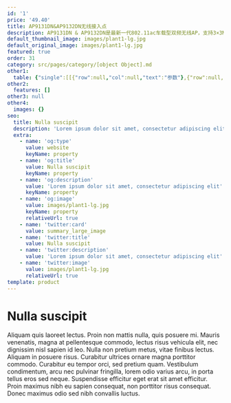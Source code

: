 ```yaml
---
id: '1'
price: '49.40'
title: AP9131DN&AP9132DN无线接入点
description: AP9131DN & AP9132DN是最新一代802.11ac车载型双频无线AP，支持3×3MIMO，采用M12工业级防震接口，满足EN50155车载电子设备标准要求，支持快速切换技术，满足车地回传和车厢覆盖的网络部署要求。
default_thumbnail_image: images/plant1-lg.jpg
default_original_image: images/plant1-lg.jpg
featured: true
order: 31
category: src/pages/category/[object Object].md
other1: 
  table: {"single":[[{"row":null,"col":null,"text":"参数"},{"row":null,"col":null,"text":"AP9131DN"},{"row":null,"col":null,"text":"AP9132DN"}],[{"row":null,"col":null,"text":"尺寸（长×宽×高）"},{"row":null,"col":null,"text":"180mm×100mm×40mm"},{"row":null,"col":null,"text":"180mm×100mm×40mm"}],[{"row":null,"col":null,"text":"电源输入"},{"row":null,"col":null,"text":"DC：额定工作电压48V，可调节范围33.6V～60V\n\nPoE供电：满足802.3at以太网供电标准"},{"row":null,"col":null,"text":"DC：额定工作电压48V，可调节范围33.6V～60V\n\nPoE供电：满足802.3at以太网供电标准"}],[{"row":null,"col":null,"text":"最大功耗"},{"row":null,"col":null,"text":"车厢覆盖场景：17.5W\n\n轨旁单5G场景：12.5W\n\n说明：实际最大功耗遵照不同国家和地区法规而有所不同。"},{"row":null,"col":null,"text":"车厢覆盖场景：17.5W\n\n轨旁单5G场景：12.5W\n\n说明：实际最大功耗遵照不同国家和地区法规而有所不同。"}],[{"row":null,"col":null,"text":"天线类型"},{"row":null,"col":null,"text":"外置双频合路天线（QMA*3）"},{"row":null,"col":null,"text":"分路模式：2.4G天线（QMA*3），5G天线（QMA*3）\n\n合路模式：双频合路天线（QMA*3）"}],[{"row":null,"col":null,"text":"可同时在线的用户数量"},{"row":null,"col":null,"text":"≤256"},{"row":null,"col":null,"text":"≤256"}],[{"row":null,"col":null,"text":"最大发射功率"},{"row":null,"col":null,"text":"2.4G：25dBm（组合功率）\n\n5G：25dBm（组合功率）\n\n说明：实际发射功率遵照不同国家和地区法规而有所不同。发射功率支持1dB步长调整，可调范围支持从最大发射功率向下调整至1dBm。"},{"row":null,"col":null,"text":"2.4G：26dBm（组合功率）\n\n5G：25dBm（组合功率）\n\n说明：实际发射功率遵照不同国家和地区法规而有所不同。发射功率支持1dB步长调整，可调范围支持从最大发射功率向下调整至1dBm。"}],[{"row":null,"col":null,"text":"MIMO：空间流"},{"row":null,"col":null,"text":"3×3:3"},{"row":null,"col":null,"text":"3×3:3"}],[{"row":null,"col":null,"text":"无线协议"},{"row":null,"col":null,"text":"802.11a/b/g/n/ac"},{"row":null,"col":null,"text":"802.11a/b/g/n/ac"}],[{"row":null,"col":null,"text":"最高速率"},{"row":null,"col":null,"text":"1.75Gbps"},{"row":null,"col":null,"text":"1.75Gbps"}]]}
other2:
  features: []
other3: null
other4:
  images: {}
seo:
  title: Nulla suscipit
  description: 'Lorem ipsum dolor sit amet, consectetur adipiscing elit'
  extra:
    - name: 'og:type'
      value: website
      keyName: property
    - name: 'og:title'
      value: Nulla suscipit
      keyName: property
    - name: 'og:description'
      value: 'Lorem ipsum dolor sit amet, consectetur adipiscing elit'
      keyName: property
    - name: 'og:image'
      value: images/plant1-lg.jpg
      keyName: property
      relativeUrl: true
    - name: 'twitter:card'
      value: summary_large_image
    - name: 'twitter:title'
      value: Nulla suscipit
    - name: 'twitter:description'
      value: 'Lorem ipsum dolor sit amet, consectetur adipiscing elit'
    - name: 'twitter:image'
      value: images/plant1-lg.jpg
      relativeUrl: true
template: product
---
```


# Nulla suscipit

Aliquam quis laoreet lectus. Proin non mattis nulla, quis posuere mi. Mauris venenatis, magna at pellentesque commodo, lectus risus vehicula elit, nec dignissim nisl sapien id leo. Nulla non pretium metus, vitae finibus lectus. Aliquam in posuere risus. Curabitur ultrices ornare magna porttitor commodo. Curabitur eu tempor orci, sed pretium quam. Vestibulum condimentum, arcu nec pulvinar fringilla, lorem odio varius arcu, in porta tellus eros sed neque. Suspendisse efficitur eget erat sit amet efficitur. Proin maximus nibh eu sapien consequat, non porttitor risus consequat. Donec maximus odio sed nibh convallis luctus.